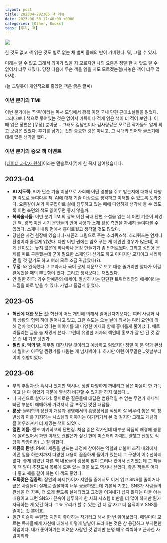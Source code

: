 ```yaml
---
layout: post
title: 202304~202306 책 리뷰
date: 2023-06-30 17:40:00 +0900
categories: [Other, Books]
tags: [후기, 책]
---
```


[![](https://cojette.files.wordpress.com/2023/06/image.png)](https://cojette.files.wordpress.com/2023/06/image.png)

한 것도 없고 책 읽은 것도 별로 없는 채 벌써 올해의 반이 가버렸다. 뭐, 그럴 수 있지.

미래는 알 수 없고 그래서 의미가 있을 지 모르지만 나의 요즘은 정말 한 치 앞도 알 수 없어서 너무 재밌다. 당장 다음에 무슨 책을 읽을 지도 모르겠는걸(사놓은 책이 너무 많아서). 

(늘 그렇듯이 개인적으로 좋았던 책은 굵은 글씨)

### 이번 분기의 TMI

이번 분기에는 '막독'이라는 독서 모임에서 광복 이전 국내 단편 근대소설들을 읽었다. 그러다보니 책으로 묶여있는 것은 없어서 가뜩이나 적게 읽은 책이 더 적어 보인다. 이 때 읽은 장편은 \[무정\] 뿐이군... 그래도 김남천이나 김사량같은 모르던 작가들도 알게 되고 보람은 있었다. 후기를 남기는 것만 중요한 것은 아니고, 그 시대와 언어와 글쓰기에 대해 많은 생각을 했다. 

### 이번 분기의 중요 책 이벤트

[\[데이터 과학자 원칙\]](https://cojette.github.io/posts/datascientistprinciple/)이라는 앤솔로지(?)에 한 꼭지 참여했습니다. 

## 2023-04

* **AI 지도책**: AI가 단순 기술 이상으로 사회에 어떤 영향을 주고 받는지에 대해서 다양한 각도로 들여다본 책. AI에 대해 기술 이상으로 생각하고 이해할 수 있도록 도와준다. 요즘같이 AI가 마구잡이로 삶에 침투하고 있는 때에 다양하게 생각해 볼 수 있도록 이런 측면의 책도 읽어두면 좋지 않을까. 
* **복화술사들**: 이번 분기 TMI의 광복 이전 국내 단편 소설을 읽는 데 어떤 기준이 되었던 책. 광복 이전 시기 문인들의 언어 사용과 소재 활용 측면을 자세히 들여다볼 수 있었다. 소재나 내용 면에서 흥미로웠고 생각할 것도 많았다. 
* 당신은 사건 현장에 있습니다-시즌2: 그림으로 푸는 추리퀴즈책. 추리퀴즈는 언제나 환영이라 즐겁게 읽었다. 다만 이번 권에는 암호 푸는 게 메인인 경우가 많은데, 이게 난이도는 높지 않은데 하나하나 문장 만들기가 좀 번거로웠다. 그리고 성인용 문제를 따로 구분했는데 굳이 필요한 소재인가 싶기도 하고 이미지만 모자이크 처리하면 될 것 같기도 하고 여러 모로 조금 귀찮았다(?).
* **무정**: 와 완독했다...! 교과서나 국어 문제 지문으로 보고 대충 줄거리만 알다가 이걸 완독했을 때의 뿌듯함이 있다. 그리고 생각보다는 재밌었다. 
* 안 일한 하루: 가수 안예은의 에세이. 열심히 사는 단단한 트위터리안의 에세이라는 느낌을 바로 받을 수 있다. 가볍고 즐겁게 읽었다. 

## 2023-05

* **혁신에 대한 모든 것**: 혁신이 어느 개인에 의해서 일어난다기보다는 여러 사람과 사회 상황의 협력 하에 일어나고 있고, 그런 속도는 오늘 날에 와서는 여러 요인에 의해 점차 늦어지고 있다는 이야기를 꽤 다양한 예제와 함께 흥미롭게 풀어냈다. 매트 리들리는 글을 늘 재밌게 쓴다. 그런데 유명한 저자의 책인데 홍보가 잘 안 된 것 같은 건 내 기분 탓인가. 
* **필립 K. 딕의 말**: 아무말 대잔치일 것이라고 예상하고 읽었지만 정말 이 분 약과 환상에 쩔어서 아무말 찐광기를 내뿜는 게 넘사벽이다. 하지만 이런 아무말은...옛날부터 이미 취향이었다. 

## 2023-06

* 부의 추월차선: 혹시나 했지만 역시나. 정말 다양하게 까내리고 싶은 마음이 한 가득이고 난 다 읽었기 때문에 열심히 비판할 수 있지만 하지 않겠다... 
* 나 자신으로 살아가기: 흥미로운 질문들에 대답은 범용적일 수 없는 무언가 하나씩 빠진 부분이 애매하게 가려져서 잘 포장된 멋진 대답들. 
* **룬샷**: 물리학의 상전이 개념과 경영에서의 흥망성쇠를 적당히 잘 버무려 놓은 책. 창발성과 이를 지지하는 시스템의 이야기는 여기저기서 본 것 같지만 그래도 개념과 잘 어우러져서 더 재밌는 책이 되었다. 
* **열린 어둠**: 렌조 미키히코의 단편집. 처음 읽은 작가인데 대부분 작품의 배경에 불륜에 깔려있어서 과연 이래도 괜찮은가 싶긴 한데 미스터리 자체도 괜찮고 진행도 적당히 막장이라(...) 잘 읽혔다. 
* **제품의 탄생**: PM이 제품을 만드는 과정에 참여하는 역할과 더불어 조직 내외에서 어떤 일을 하는지까지 다양한 내용이 꼼꼼하게 들어가 있는데 그 구성이 어수선하지 않다. 좋게 읽었던 다른 책 내용들이 굉장히 많이 드러나 있어서 신기했는데 그 책들이 책 말미 추천도서 목록에 모두 있는 것을 보고 역시나 싶었다. 좋은 책들은 어디나 좋고 궤를 같이 하는 이 책도 좋았다.
* **도둑맞은 집중력**: 장안의 화제(?)이자 지인들 중에서도 이거 읽고 SNS를 줄이거나 끊은 사람들이 실제로 출몰하여 너무 궁금하였는데 기본적 기조는 SNS가 사람들의 관심을 더 자주, 더 오래 끌도록 설계되었고 그것을 이겨내기 쉽지 않다는 다들 아는 내용이고 그런 SNS가 깊숙이 침투하게 한 사회 시스템 비판을 더 많이 하지만 뭔가 자극하는 게 있긴 하다. 그쵸 우리가 할 수 있는 건 더 잘 자고 더 움직이고 SNS를 줄이는 것 뿐이죠.
* 일간 이슬아 수필집: 지인이 좋아하는 작가라고 해서 한 번 읽어보았다. 매일마다 모르는 독자들에게 자신에 대해서 이렇게 낱낱이 드러내는 것은 참 용감하고 부지런한 작업이다. 내가 좋아하기는 어려운 사람인 것 같지만 분명 매우 씩씩하고 근사한 사람이리라.
